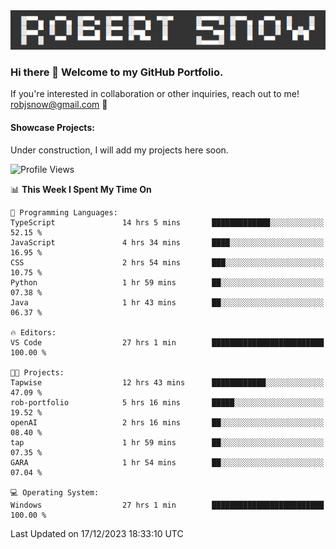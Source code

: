 <img alt="myname" src="assets/name.png" />

### Hi there 👋 Welcome to my GitHub Portfolio.
If you're interested in collaboration or other inquiries, reach out to me!  robjsnow@gmail.com  :briefcase:

#### Showcase Projects:

Under construction, I will add my projects here soon.

<!--START_SECTION:waka-->
![Profile Views](http://img.shields.io/badge/Profile%20Views-46-blue)

📊 **This Week I Spent My Time On** 

```text
💬 Programming Languages: 
TypeScript               14 hrs 5 mins       █████████████░░░░░░░░░░░░   52.15 % 
JavaScript               4 hrs 34 mins       ████░░░░░░░░░░░░░░░░░░░░░   16.95 % 
CSS                      2 hrs 54 mins       ███░░░░░░░░░░░░░░░░░░░░░░   10.75 % 
Python                   1 hr 59 mins        ██░░░░░░░░░░░░░░░░░░░░░░░   07.38 % 
Java                     1 hr 43 mins        ██░░░░░░░░░░░░░░░░░░░░░░░   06.37 % 

🔥 Editors: 
VS Code                  27 hrs 1 min        █████████████████████████   100.00 % 

🐱‍💻 Projects: 
Tapwise                  12 hrs 43 mins      ████████████░░░░░░░░░░░░░   47.09 % 
rob-portfolio            5 hrs 16 mins       █████░░░░░░░░░░░░░░░░░░░░   19.52 % 
openAI                   2 hrs 16 mins       ██░░░░░░░░░░░░░░░░░░░░░░░   08.40 % 
tap                      1 hr 59 mins        ██░░░░░░░░░░░░░░░░░░░░░░░   07.35 % 
GARA                     1 hr 54 mins        ██░░░░░░░░░░░░░░░░░░░░░░░   07.04 % 

💻 Operating System: 
Windows                  27 hrs 1 min        █████████████████████████   100.00 % 
```


 Last Updated on 17/12/2023 18:33:10 UTC
<!--END_SECTION:waka-->

<!--
**robjsnow/robjsnow** is a ✨ _special_ ✨ repository because its `README.md` (this file) appears on your GitHub profile.

Here are some ideas to get you started:

- 🔭 I’m currently working on ...
- 🌱 I’m currently learning ...
- 👯 I’m looking to collaborate on ...
- 🤔 I’m looking for help with ...
- 💬 Ask me about ...
- 📫 How to reach me: ...
- 😄 Pronouns: ...
- ⚡ Fun fact: ...
-->
